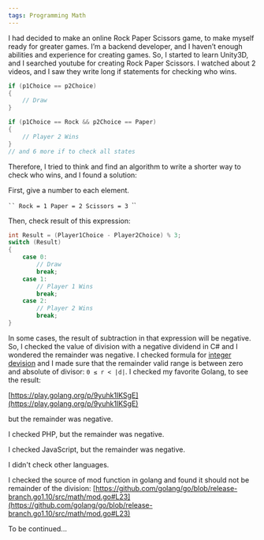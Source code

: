 ```yaml
---
tags: Programming Math
---
```


I had decided to make an online Rock Paper Scissors game, to make myself ready for greater games. I’m a backend developer, and I haven’t enough abilities and experience for creating games. So, I started to learn Unity3D, and I searched youtube for creating Rock Paper Scissors. I watched about 2 videos, and I saw they write long if statements for checking who wins.

```csharp
if (p1Choice == p2Choice)
{
    // Draw
}

if (p1Choice == Rock && p2Choice == Paper)
{
    // Player 2 Wins
}
// and 6 more if to check all states
```

Therefore, I tried to think and find an algorithm to write a shorter way to check who wins, and I found a solution:

First, give a number to each element.

`‍‍``
Rock = 1
Paper = 2
Scissors = 3
`‍``

Then, check result of this expression:

```csharp
int Result = (Player1Choice - Player2Choice) % 3;
switch (Result)
{
    case 0:
        // Draw
        break;
    case 1:
        // Player 1 Wins
        break;
    case 2:
        // Player 2 Wins
        break;
}
```

In some cases, the result of subtraction in that expression will be negative. So, I checked the value of division with a negative dividend in C# and I wondered the remainder was negative. I checked formula for [integer devision](https://en.wikipedia.org/wiki/Remainder) and I made sure that the remainder valid range is between zero and absolute of divisor: `0 ≤ r < |d|`.
I checked my favorite Golang, to see the result:

[https://play.golang.org/p/9yuhk1IKSgE](https://play.golang.org/p/9yuhk1IKSgE)

but the remainder was negative.

I checked PHP, but the remainder was negative.

I checked JavaScript, but the remainder was negative.

I didn't check other languages.

I checked the source of mod function in golang and found it should not be remainder of the division:
[https://github.com/golang/go/blob/release-branch.go1.10/src/math/mod.go#L23](https://github.com/golang/go/blob/release-branch.go1.10/src/math/mod.go#L23)

To be continued...
